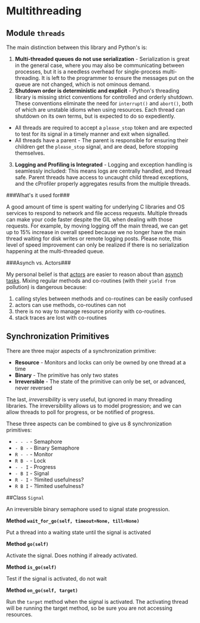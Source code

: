  
Multithreading
==============


Module `threads`
----------------

The main distinction between this library and Python's is:

1. **Multi-threaded queues do not use serialization** - Serialization is great in the general case, where you may also be communicating between processes, but it is a needless overhead for single-process multi-threading.  It is left to the programmer to ensure the messages put on the queue are not changed, which is not ominous demand.
2. **Shutdown order is deterministic and explicit** - Python's threading library is missing strict conventions for controlled and orderly shutdown.  These conventions eliminate the need for `interrupt()` and `abort()`, both of which are unstable idioms when using resources.   Each thread can shutdown on its own terms, but is expected to do so expediently.

  * All threads are required to accept a `please_stop` token and are expected to test for its signal in a timely manner and exit when signalled.
  * All threads have a parent - The parent is responsible for ensuring their children get the `please_stop` signal, and are dead, before stopping themselves.

3. **Logging and Profiling is Integrated** - Logging and exception handling is seamlessly included:  This means logs are centrally handled, and thread safe.  Parent threads have access to uncaught child thread exceptions, and the cProfiler properly aggregates results from the multiple threads.  
 

###What's it used for###

A good amount of time is spent waiting for underlying C libraries and OS 
services to respond to network and file access requests.  Multiple 
threads can make your code faster despite the GIL when dealing with those 
requests.  For example, by moving logging off the main thread, we can get 
up to 15% increase in overall speed because we no longer have the main thread 
waiting for disk writes or remote logging posts.  Please note, this level of 
speed improvement can only be realized if there is no serialization happening 
at the multi-threaded queue.  

###Asynch vs. Actors###

My personal belief is that [actors](http://en.wikipedia.org/wiki/Actor_model) 
are easier to reason about than [asynch tasks](https://docs.python.org/3/library/asyncio-task.html).
Mixing regular methods and co-routines (with their `yield from` pollution) is 
dangerous because:

1. calling styles between methods and co-routines can be easily confused
2. actors can use methods, co-routines can not
3. there is no way to manage resource priority with co-routines.
4. stack traces are lost with co-routines

Synchronization Primitives
--------------------------

There are three major aspects of a synchronization primitive:

* **Resource** - Monitors and locks can only be owned by one thread at a time
* **Binary** - The primitive has only two states
* **Irreversible** - The state of the primitive can only be set, or advanced, never reversed

The last, *irreversibility* is very useful, but ignored in many threading 
libraries.  The irreversibility allows us to model progression; and 
we can allow threads to poll for progress, or be notified of progress. 

These three aspects can be combined to give us 8 synchronization primitives:

* `- - -` - Semaphore
* `- B -` - Binary Semaphore
* `R - -` - Monitor
* `R B -` - Lock
* `- - I` - Progress
* `- B I` - Signal
* `R - I` - ?limited usefulness?
* `R B I` - ?limited usefulness?

##Class `Signal`

An irreversible binary semaphore used to signal state progression.

**Method `wait_for_go(self, timeout=None, till=None)`**

Put a thread into a waiting state until the signal is activated

**Method `go(self)`**

Activate the signal.  Does nothing if already activated.

**Method `is_go(self)`**

Test if the signal is activated, do not wait

**Method `on_go(self, target)`**

Run the `target` method when the signal is activated.  The activating thread will be running the target method, so be sure you are not accessing resources.
